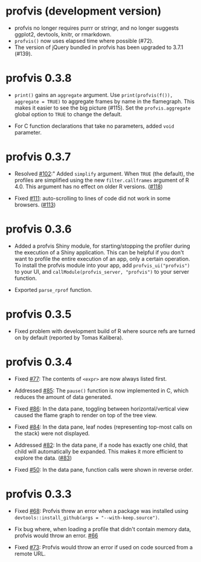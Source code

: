 # profvis (development version)

* profvis no longer requires purrr or stringr, and no longer suggests ggplot2, devtools, knitr, or rmarkdown.
* `profvis()` now uses elapsed time where possible (#72).
* The version of jQuery bundled in profvis has been upgraded to 3.7.1 (#139).

profvis 0.3.8
=============================

* `print()` gains an `aggregate` argument. Use `print(profvis(f()), aggregate = TRUE)` to aggregate frames by name in the flamegraph. This makes it easier to see the big picture (#115). Set the `profvis.aggregate` global option to `TRUE` to change the default.

* For C function declarations that take no parameters, added `void` parameter.

profvis 0.3.7
=============

* Resolved [#102](https://github.com/rstudio/profvis/issues/102):" Added `simplify` argument. When `TRUE` (the default), the profiles are simplified using the new `filter.callframes` argument of R 4.0. This argument has no effect on older R versions. ([#118](https://github.com/rstudio/profvis/pull/118))

* Fixed [#111](https://github.com/rstudio/profvis/issues/111): auto-scrolling to lines of code did not work in some browsers. ([#113](https://github.com/rstudio/profvis/pull/113))

profvis 0.3.6
=============

* Added a profvis Shiny module, for starting/stopping the profiler during the execution of a Shiny application. This can be helpful if you don't want to profile the entire execution of an app, only a certain operation. To install the profvis module into your app, add `profvis_ui("profvis")` to your UI, and `callModule(profvis_server, "profvis")` to your server function.

* Exported `parse_rprof` function.

profvis 0.3.5
=============

* Fixed problem with development build of R where source refs are turned on by default (reported by Tomas Kalibera).

profvis 0.3.4
=============

* Fixed [#77](https://github.com/rstudio/profvis/issues/77): The contents of `<expr>` are now always listed first.

* Addressed [#85](https://github.com/rstudio/profvis/issues/85): The `pause()` function is now implemented in C, which reduces the amount of data generated.

* Fixed [#86](https://github.com/rstudio/profvis/issues/86): In the data pane, toggling between horizontal/vertical view caused the flame graph to render on top of the tree view.

* Fixed [#84](https://github.com/rstudio/profvis/issues/84): In the data pane, leaf nodes (representing top-most calls on the stack) were not displayed.

* Addressed [#82](https://github.com/rstudio/profvis/issues/82): In the data pane, if a node has exactly one child, that child will automatically be expanded. This makes it more efficient to explore the data. ([#83](https://github.com/rstudio/profvis/pull/83))

* Fixed [#50](https://github.com/rstudio/profvis/issues/50): In the data pane, function calls were shown in reverse order.


profvis 0.3.3
=============

* Fixed [#68](https://github.com/rstudio/profvis/issues/68): Profvis threw an error when a package was installed using `devtools::install_github(args = "--with-keep.source")`.

* Fix bug where, when loading a profile that didn't contain memory data, profvis would throw an error. [#66](https://github.com/rstudio/profvis/pull/66)

* Fixed [#73](https://github.com/rstudio/profvis/issues/73): Profvis would throw an error if used on code sourced from a remote URL.
